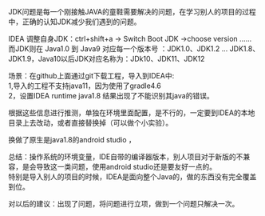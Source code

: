 JDK问题是每一个刚接触JAVA的童鞋需要解决的问题，在学习别人的项目的过程中，正确的认知JDK减少我们遇到的问题。   

IDEA 调整自身JDK：ctrl+shift+a -> Switch Boot JDK ->choose version ……      
而JDK则在 Java1.0 到 Java9 对应每一个版本号 ：JDK1.0、JDK1.2 ... JDK1.8、JDK1.9，Java10以后JDK对应名称为：JDk10、JDK11、JDK12      

场景：在github上面通过git下载工程，导入到IDEA中:    
1,导入的工程不支持java11，因为使用了gradle4.6    
2，设置IDEA runtime java1.8 结果出现了不能识别其java的错误。    

根据这些信息进行推测，单独在环境里面配置，是不行的，一定要到IDEA的本地目录上去改动，或者直接替换掉（可以做个小实验）。     

换做了原生是java1.8的android studio ，

总结：操作系统的环境变量，IDE自带的编译器版本，别人项目对于新版的不兼容，是会导致这一类问题，使用android studio还是要友好一点的。   
特别是导入别人的项目的时候，IDEA是面向整个Java的，做的东西没有完全覆盖到位。     

对以后的建议：出现了问题，将问题进行立项，做到一个问题只解决一次。    

